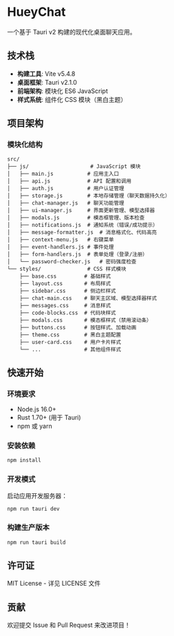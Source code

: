 # HueyChat

一个基于 Tauri v2 构建的现代化桌面聊天应用。

## 技术栈

- **构建工具**: Vite v5.4.8
- **桌面框架**: Tauri v2.1.0
- **前端架构**: 模块化 ES6 JavaScript
- **样式系统**: 组件化 CSS 模块（黑白主题）

## 项目架构

### 模块化结构
```
src/
├── js/                    # JavaScript 模块
│   ├── main.js           # 应用主入口
│   ├── api.js            # API 配置和调用
│   ├── auth.js           # 用户认证管理
│   ├── storage.js        # 本地存储管理（聊天数据持久化）
│   ├── chat-manager.js   # 聊天功能管理
│   ├── ui-manager.js     # 界面更新管理、模型选择器
│   ├── modals.js         # 模态框管理、版本检查
│   ├── notifications.js  # 通知系统（错误/成功提示）
│   ├── message-formatter.js  # 消息格式化、代码高亮
│   ├── context-menu.js   # 右键菜单
│   ├── event-handlers.js # 事件处理
│   ├── form-handlers.js  # 表单处理（登录/注册）
│   └── password-checker.js   # 密码强度检查
└── styles/               # CSS 样式模块
    ├── base.css         # 基础样式
    ├── layout.css       # 布局样式
    ├── sidebar.css      # 侧边栏样式
    ├── chat-main.css    # 聊天主区域、模型选择器样式
    ├── messages.css     # 消息样式
    ├── code-blocks.css  # 代码块样式
    ├── modals.css       # 模态框样式（禁用滚动条）
    ├── buttons.css      # 按钮样式、加载动画
    ├── theme.css        # 黑白主题配置
    ├── user-card.css    # 用户卡片样式
    └── ...              # 其他组件样式
```

## 快速开始

### 环境要求

- Node.js 16.0+
- Rust 1.70+ (用于 Tauri)
- npm 或 yarn

### 安装依赖

```bash
npm install
```

### 开发模式

启动应用开发服务器：
```bash
npm run tauri dev
```

### 构建生产版本

```bash
npm run tauri build
```


## 许可证

MIT License - 详见 LICENSE 文件

## 贡献

欢迎提交 Issue 和 Pull Request 来改进项目！
